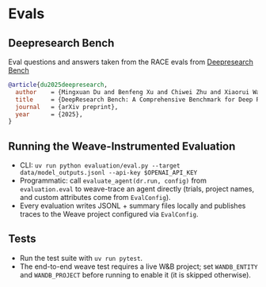 # Evals

## Deepresearch Bench

Eval questions and answers taken from the RACE evals from [Deepresearch Bench](https://github.com/Ayanami0730/deep_research_bench)

```bibtex
@article{du2025deepresearch,
  author    = {Mingxuan Du and Benfeng Xu and Chiwei Zhu and Xiaorui Wang and Zhendong Mao},
  title     = {DeepResearch Bench: A Comprehensive Benchmark for Deep Research Agents},
  journal   = {arXiv preprint},
  year      = {2025},
}
```

## Running the Weave-Instrumented Evaluation

- CLI: `uv run python evaluation/eval.py --target data/model_outputs.jsonl --api-key $OPENAI_API_KEY`
- Programmatic: call `evaluate_agent(dr.run, config)` from `evaluation.eval` to weave-trace an agent directly (trials, project names, and custom attributes come from `EvalConfig`).
- Every evaluation writes JSONL + summary files locally and publishes traces to the Weave project configured via `EvalConfig`.

## Tests

- Run the test suite with `uv run pytest`.
- The end-to-end weave test requires a live W&B project; set `WANDB_ENTITY` and `WANDB_PROJECT` before running to enable it (it is skipped otherwise).

